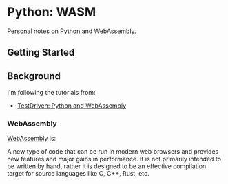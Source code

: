 # Python: WASM

Personal notes on Python and WebAssembly.

## Getting Started

## Background

I'm following the tutorials from:
+ [TestDriven: Python and WebAssembly][1]


### WebAssembly

[WebAssembly][2] is:

A new type of code that can be run in modern web browsers and provides new features and major gains in performance. It is not primarily intended to be written by hand, rather it is designed to be an effective compilation target for source languages like C, C++, Rust, etc.




<!-- References -->
[1]: https://testdriven.io/blog/python-webassembly/ 
[2]: https://webassembly.org/